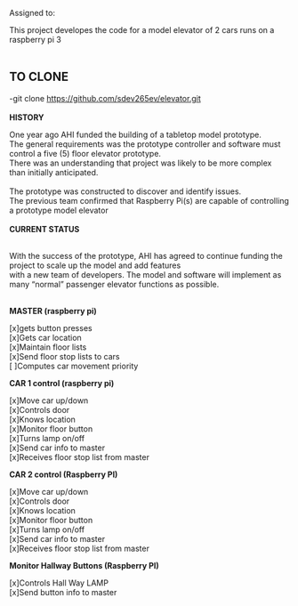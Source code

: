 Assigned to:
<p>This project developes the code for a model elevator of 2 cars runs on a raspberry pi 3 <br>
<br>
<h2>TO CLONE</h2>

-git clone https://github.com/sdev265ev/elevator.git<br>
<br>
**HISTORY** <br>

One year ago AHI funded the building of a tabletop model prototype. <br>
The general requirements was the prototype controller and software must control a five (5) floor elevator prototype. <br>
There was an understanding that project was likely to be more complex than initially anticipated.<br>
<br>
The prototype was constructed to discover and identify issues. <br>
The previous team confirmed that Raspberry Pi(s) are capable of controlling a prototype model elevator<br>
<br>
**CURRENT STATUS** <br>

<br>
With the success of the prototype, AHI has agreed to continue funding the project to scale up the model and add features<br> 
with a new team of developers. The model and software will implement as many “normal” passenger elevator functions as possible. <br>
<br>
</p>



**MASTER (raspberry pi)**<br>

<p>
[x]gets button presses<br>
[x]Gets car location<br>
[x]Maintain floor lists<br>
[x]Send floor stop lists to cars<br>
[ ]Computes car movement priority <br>
</p>


**CAR 1 control (raspberry pi)**
<p>
[x]Move car up/down<br>
[x]Controls door<br>
[x]Knows location<br>
[x]Monitor floor button<br>
[x]Turns lamp on/off<br>
[x]Send car info to master<br>
[x]Receives floor stop list from master<br>
</p>

**CAR 2 control (Raspberry PI)**
<p>
[x]Move car up/down<br>
[x]Controls door<br>
[x]Knows location<br>
[x]Monitor floor button<br>
[x]Turns lamp on/off<br>
[x]Send car info to master<br>
[x]Receives floor stop list from master<br>
</p>

**Monitor Hallway Buttons (Raspberry PI)**
<p>
[x]Controls Hall Way LAMP<br>
[x]Send button info to master<br>
</p>
